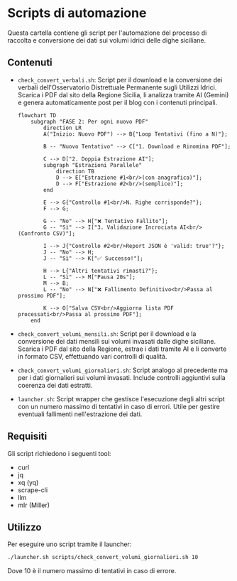 # Scripts di automazione

Questa cartella contiene gli script per l'automazione del processo di raccolta e conversione dei dati sui volumi idrici delle dighe siciliane.

## Contenuti

- `check_convert_verbali.sh`: Script per il download e la conversione dei verbali dell'Osservatorio Distrettuale Permanente sugli Utilizzi Idrici. Scarica i PDF dal sito della Regione Sicilia, li analizza tramite AI (Gemini) e genera automaticamente post per il blog con i contenuti principali.

  ```mermaid
  flowchart TD
      subgraph "FASE 2: Per ogni nuovo PDF"
          direction LR
          A("Inizio: Nuovo PDF") --> B{"Loop Tentativi (fino a N)"};
          
          B -- "Nuovo Tentativo" --> C["1. Download e Rinomina PDF"];
          
          C --> D["2. Doppia Estrazione AI"];
          subgraph "Estrazioni Parallele"
              direction TB
              D --> E["Estrazione #1<br/>(con anagrafica)"];
              D --> F["Estrazione #2<br/>(semplice)"];
          end
  
          E --> G{"Controllo #1<br/>N. Righe corrisponde?"};
          F --> G;
  
          G -- "No" --> H["❌ Tentativo Fallito"];
          G -- "Sì" --> I["3. Validazione Incrociata AI<br/>(Confronto CSV)"];
          
          I --> J{"Controllo #2<br/>Report JSON è 'valid: true'?"};
          J -- "No" --> H;
          J -- "Sì" --> K["✅ Successo!"];
          
          H --> L{"Altri tentativi rimasti?"};
          L -- "Sì" --> M["Pausa 20s"];
          M --> B;
          L -- "No" --> N["❌ Fallimento Definitivo<br/>Passa al prossimo PDF"];
          
          K --> O["Salva CSV<br/>Aggiorna lista PDF processati<br/>Passa al prossimo PDF"];
      end
  
  ```

- `check_convert_volumi_mensili.sh`: Script per il download e la conversione dei dati mensili sui volumi invasati dalle dighe siciliane. Scarica i PDF dal sito della Regione, estrae i dati tramite AI e li converte in formato CSV, effettuando vari controlli di qualità.

- `check_convert_volumi_giornalieri.sh`: Script analogo al precedente ma per i dati giornalieri sui volumi invasati. Include controlli aggiuntivi sulla coerenza dei dati estratti.

- `launcher.sh`: Script wrapper che gestisce l'esecuzione degli altri script con un numero massimo di tentativi in caso di errori. Utile per gestire eventuali fallimenti nell'estrazione dei dati.

## Requisiti

Gli script richiedono i seguenti tool:
- curl 
- jq
- xq (yq)
- scrape-cli
- llm
- mlr (Miller)

## Utilizzo

Per eseguire uno script tramite il launcher:

```bash
./launcher.sh scripts/check_convert_volumi_giornalieri.sh 10
```

Dove 10 è il numero massimo di tentativi in caso di errore.
